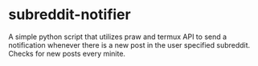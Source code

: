 # subreddit-notifier
A simple python script that utilizes praw and termux API to send a notification whenever there is a new post in the user specified subreddit. Checks for new posts every minite. 
